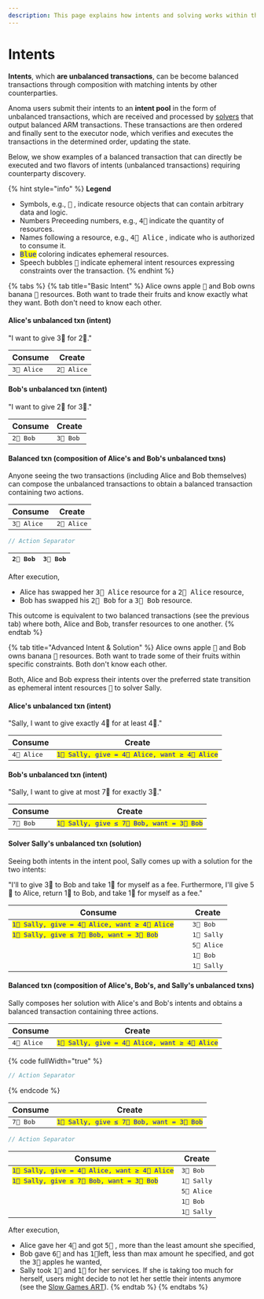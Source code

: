 ```yaml
---
description: This page explains how intents and solving works within the Anoma protocol.
---
```


# Intents

**Intents**, which **are unbalanced transactions**, can be become balanced transactions through composition with matching intents by other counterparties.

Anoma users submit their intents to an **intent pool** in the form of unbalanced transactions, which are received and processed by [solvers](../services/solving.md) that output balanced ARM transactions. These transactions are then ordered and finally sent to the executor node, which verifies and executes the transactions in the determined order, updating the state.

Below, we show examples of a balanced transaction that can directly be executed and two flavors of  intents (unbalanced transactions) requiring counterparty discovery.

{% hint style="info" %}
**Legend**

* Symbols, e.g., <kbd>🍏</kbd> , indicate resource objects that can contain arbitrary data and logic.
* Numbers Preceeding numbers, e.g., <kbd>4🍏</kbd> indicate the quantity of resources.
* Names following a resource, e.g., <kbd>4🍏 Alice</kbd> , indicate who is authorized to consume it.
* <kbd><mark style="color:blue;">Blue<mark style="color:blue;"></kbd> coloring indicates ephemeral resources.&#x20;
* Speech bubbles <kbd>💬</kbd> indicate ephemeral intent resources expressing constraints over the transaction.
{% endhint %}

{% tabs %}
{% tab title="Basic Intent" %}
Alice owns apple <kbd>🍏</kbd> and Bob owns banana <kbd>🍌</kbd> resources. Both want to trade their fruits and know exactly what they want. Both don't need to know each other.

#### Alice's unbalanced txn (intent)

"I want to give 3🍏 for 2🍌."

| Consume              | Create               |
| -------------------- | -------------------- |
| <kbd>3🍏 Alice</kbd> | <kbd>2🍌 Alice</kbd> |

#### Bob's unbalanced txn (intent)

"I want to give 2🍌 for 3🍏."

| Consume            | Create             |
| ------------------ | ------------------ |
| <kbd>2🍌 Bob</kbd> | <kbd>3🍏 Bob</kbd> |

#### Balanced txn (composition of Alice's and Bob's unbalanced txns)

Anyone seeing the two transactions (including Alice and Bob themselves) can compose the unbalanced transactions to obtain a balanced transaction containing two actions.

| Consume              | Create               |
| -------------------- | -------------------- |
| <kbd>3🍏 Alice</kbd> | <kbd>2🍌 Alice</kbd> |

```c
// Action Separator
```

| <kbd>2🍌 Bob</kbd> | <kbd>3🍏 Bob</kbd> |
| ------------------ | ------------------ |

After execution,

* Alice has swapped her <kbd>3🍏 Alice</kbd> resource for a <kbd>2🍌 Alice</kbd> resource,&#x20;
* Bob has swapped his  <kbd>2🍌 Bob</kbd> for a <kbd>3🍏 Bob</kbd> resource.

This outcome is equivalent to two balanced transactions (see the previous tab) where both, Alice and Bob, transfer resources to one another.
{% endtab %}

{% tab title="Advanced Intent & Solution" %}
Alice owns apple <kbd>🍏</kbd> and Bob owns banana <kbd>🍌</kbd> resources. Both want to trade some of their fruits within specific constraints. Both don't know each other.

Both, Alice and Bob express their intents over the preferred state transition as ephemeral intent resources <kbd>💬</kbd> to solver Sally.

#### Alice's unbalanced txn (intent)

"Sally, I want to give exactly 4🍏 for at least 4🍌."

<table data-full-width="true"><thead><tr><th>Consume</th><th>Create</th></tr></thead><tbody><tr><td><kbd>4🍏 Alice</kbd></td><td><kbd><mark style="color:blue;">1💬 Sally, give = 4🍏 Alice, want ≥ 4🍌 Alice</mark></kbd></td></tr></tbody></table>

#### Bob's unbalanced txn (intent)

"Sally, I want to give at most 7🍌 for exactly 3🍏."

<table data-full-width="true"><thead><tr><th>Consume</th><th>Create</th></tr></thead><tbody><tr><td><kbd>7🍌 Bob</kbd></td><td><kbd><mark style="color:blue;">1💬 Sally, give ≤ 7🍌 Bob, want = 3🍏 Bob</mark></kbd></td></tr></tbody></table>

#### Solver Sally's unbalanced txn (solution)

Seeing both intents in the intent pool, Sally comes up with a solution for the two intents:

"I'll to give 3🍏 to Bob and take 1🍏 for myself as a fee. Furthermore, I'll give 5🍌 to Alice, return 1🍌 to Bob, and  take 1🍌 for myself as a fee."

<table data-full-width="true"><thead><tr><th width="351">Consume</th><th>Create</th></tr></thead><tbody><tr><td><kbd><mark style="color:blue;">1💬 Sally, give = 4🍏 Alice, want ≥ 4🍌 Alice</mark></kbd></td><td><kbd>3🍏 Bob</kbd></td></tr><tr><td><kbd><mark style="color:blue;">1💬 Sally, give ≤ 7🍌 Bob, want = 3🍏 Bob</mark></kbd></td><td><kbd>1🍏 Sally</kbd></td></tr><tr><td></td><td><kbd>5🍌 Alice</kbd></td></tr><tr><td></td><td><kbd>1🍌 Bob</kbd></td></tr><tr><td></td><td><kbd>1🍌 Sally</kbd></td></tr></tbody></table>

#### Balanced txn (composition of Alice's, Bob's, and Sally's unbalanced txns)

Sally composes her solution with Alice's and Bob's intents and obtains a balanced transaction containing three actions.

<table data-full-width="true"><thead><tr><th>Consume</th><th>Create</th></tr></thead><tbody><tr><td><kbd>4🍏 Alice</kbd></td><td><kbd><mark style="color:blue;">1💬 Sally, give = 4🍏 Alice, want ≥ 4🍌 Alice</mark></kbd></td></tr></tbody></table>

{% code fullWidth="true" %}
```c
// Action Separator
```
{% endcode %}

<table data-header-hidden data-full-width="true"><thead><tr><th>Consume</th><th>Create</th></tr></thead><tbody><tr><td><kbd>7🍌 Bob</kbd></td><td><kbd><mark style="color:blue;">1💬 Sally, give ≤ 7🍌 Bob, want = 3🍏 Bob</mark></kbd></td></tr></tbody></table>

```c
// Action Separator
```

<table data-header-hidden data-full-width="true"><thead><tr><th>Consume</th><th>Create</th></tr></thead><tbody><tr><td><kbd><mark style="color:blue;">1💬 Sally, give = 4🍏 Alice, want ≥ 4🍌 Alice</mark></kbd></td><td><kbd>3🍏 Bob</kbd></td></tr><tr><td><kbd><mark style="color:blue;">1💬 Sally, give ≤ 7🍌 Bob, want = 3🍏 Bob</mark></kbd></td><td><kbd>1🍏 Sally</kbd></td></tr><tr><td></td><td><kbd>5🍌 Alice</kbd></td></tr><tr><td></td><td><kbd>1🍌 Bob</kbd></td></tr><tr><td></td><td><kbd>1🍌 Sally</kbd></td></tr></tbody></table>

After execution,

* Alice gave her <kbd>4🍏</kbd>  and got <kbd>5🍌</kbd> , more than the least amount she specified,
* Bob gave <kbd>6🍌</kbd> and has <kbd>1🍌</kbd>left, less than max amount he specified, and got the <kbd>3🍏</kbd>  apples he wanted,
* Sally took <kbd>1🍏</kbd> and <kbd>1🍌</kbd> for her services. If she is taking too much for herself, users might decide to not let her settle their intents anymore (see the [Slow Games ART](https://zenodo.org/records/13765214)).
{% endtab %}
{% endtabs %}

